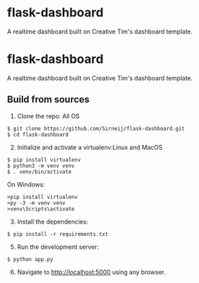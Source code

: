 
# flask-dashboard
A realtime dashboard built on Creative Tim's dashboard template.
# flask-dashboard
A realtime dashboard built on Creative Tim's dashboard template.
## Build from sources

1. Clone the repo: All OS
  ```
  $ git clone https://github.com/Sirneij/flask-dashboard.git
  $ cd flask-dashboard
  ```

2. Initialize and activate a virtualenv:Linux and MacOS
  ```
  $ pip install virtualenv
  $ python3 -m venv venv
  $ . venv/bin/activate

  ```
  On Windows:
 ```
 >pip install virtualenv
 >py -3 -m venv venv
 >venv\Scripts\activate
 ```
3. Install the dependencies:
  ```
  $ pip install -r requirements.txt
  ```

5. Run the development server:
  ```
  $ python app.py
  ```

6. Navigate to [http://localhost:5000](http://localhost:5000) using any browser.
